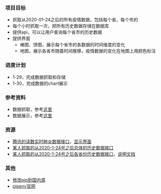 ### 项目目标
- 抓取从2020-01-24之后的所有疫情数据，包括每个省，每个市的
- 每个小时抓取一次，把所有历史数据存储在数据库
- 提供api，可以让用户查询每个省市的历史数据
- 提供界面
  - 棒图、饼图，展示每个省市的各数据的时间维度的变化
  - 地图，展示各省市随着时间推移，疫情数据的变化在地图上用颜色标注

### 进度计划
- 1-29，完成数据抓取和存储
- 1-30，完成数据的chart展示


### 参考资料
- 数据抓取，参考[这里](https://github.com/BlankerL/DXY-2019-nCoV-Crawler)
- 数据展示，参考[这里](https://blog.csdn.net/xufive/article/details/104093197)

### 资源
- [腾讯的读数实时肺炎数据接口](https://service-f9fjwngp-1252021671.bj.apigw.tencentcs.com/release/pneumonia)，[显示界面](https://news.qq.com/zt2020/page/feiyan.htm#charts)
- [某人抓取的从2020-1-24号之后总体的历史数据接口](https://lab.isaaclin.cn/nCoV/api/overall?latest=0)
- [某人抓取的从2020-1-24号之后各省份历史数据接口](https://lab.isaaclin.cn/nCoV/api/area?latest=0)，[说明文档](https://lab.isaaclin.cn/nCoV/)


### 其他
- [修改pip到国内源](https://www.cnblogs.com/schut/p/10410087.html)
- [pipenv官网](https://github.com/pypa/pipenv)